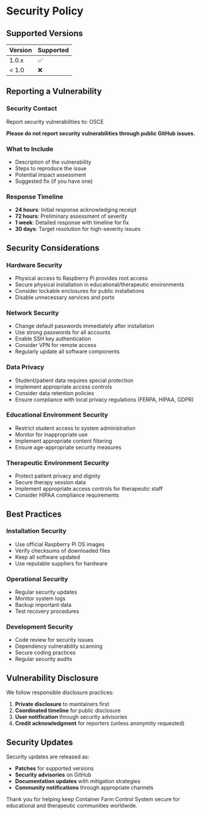 # Security Policy

## Supported Versions

| Version | Supported          |
| ------- | ------------------ |
| 1.0.x   | :white_check_mark: |
| < 1.0   | :x:                |

## Reporting a Vulnerability

### Security Contact
Report security vulnerabilities to: OSCE

**Please do not report security vulnerabilities through public GitHub issues.**

### What to Include
- Description of the vulnerability
- Steps to reproduce the issue
- Potential impact assessment
- Suggested fix (if you have one)

### Response Timeline
- **24 hours**: Initial response acknowledging receipt
- **72 hours**: Preliminary assessment of severity
- **1 week**: Detailed response with timeline for fix
- **30 days**: Target resolution for high-severity issues

## Security Considerations

### Hardware Security
- Physical access to Raspberry Pi provides root access
- Secure physical installation in educational/therapeutic environments
- Consider lockable enclosures for public installations
- Disable unnecessary services and ports

### Network Security
- Change default passwords immediately after installation
- Use strong passwords for all accounts
- Enable SSH key authentication
- Consider VPN for remote access
- Regularly update all software components

### Data Privacy
- Student/patient data requires special protection
- Implement appropriate access controls
- Consider data retention policies
- Ensure compliance with local privacy regulations (FERPA, HIPAA, GDPR)

### Educational Environment Security
- Restrict student access to system administration
- Monitor for inappropriate use
- Implement appropriate content filtering
- Ensure age-appropriate security measures

### Therapeutic Environment Security
- Protect patient privacy and dignity
- Secure therapy session data
- Implement appropriate access controls for therapeutic staff
- Consider HIPAA compliance requirements

## Best Practices

### Installation Security
- Use official Raspberry Pi OS images
- Verify checksums of downloaded files
- Keep all software updated
- Use reputable suppliers for hardware

### Operational Security
- Regular security updates
- Monitor system logs
- Backup important data
- Test recovery procedures

### Development Security
- Code review for security issues
- Dependency vulnerability scanning
- Secure coding practices
- Regular security audits

## Vulnerability Disclosure

We follow responsible disclosure practices:

1. **Private disclosure** to maintainers first
2. **Coordinated timeline** for public disclosure
3. **User notification** through security advisories
4. **Credit acknowledgment** for reporters (unless anonymity requested)

## Security Updates

Security updates are released as:
- **Patches** for supported versions
- **Security advisories** on GitHub
- **Documentation updates** with mitigation strategies
- **Community notifications** through appropriate channels

Thank you for helping keep Container Farm Control System secure for educational and therapeutic communities worldwide.
